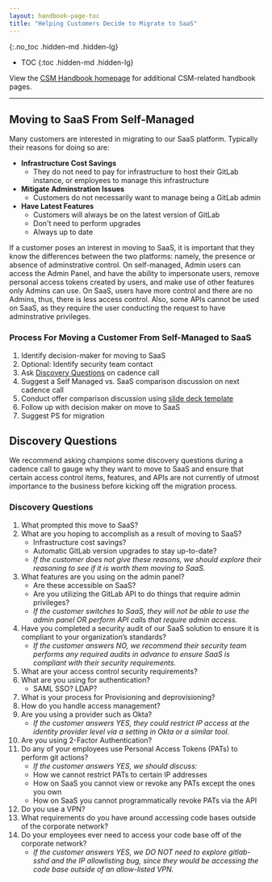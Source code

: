 ```yaml
---
layout: handbook-page-toc
title: "Helping Customers Decide to Migrate to SaaS"
---
```

 {:.no_toc .hidden-md .hidden-lg}

- TOC
{:toc .hidden-md .hidden-lg}

View the [CSM Handbook homepage](/handbook/customer-success/csm/) for additional CSM-related handbook pages.

---

## Moving to SaaS From Self-Managed
Many customers are interested in migrating to our SaaS platform. Typically their reasons for doing so are:

- **Infrastructure Cost Savings**
   - They do not need to pay for infrastructure to host their GitLab instance, or employees to manage this infrastructure
- **Mitigate Adminstration Issues** 
   - Customers do not necessarily want to manage being a GitLab admin
- **Have Latest Features**
   - Customers will always be on the latest version of GitLab
   - Don't need to perform upgrades
   - Always up to date

If a customer poses an interest in moving to SaaS, it is important that they know the differences between the two platforms: namely, the presence or absence of adminstrative control. On self-managed, Admin users can access the Admin Panel, and have the ability to impersonate users, remove personal access tokens created by users, and make use of other features only Admins can use. On SaaS, users have more control and there are no Admins, thus, there is less access control. Also, some APIs cannot be used on SaaS, as they require the user conducting the request to have adminstrative privileges.

### Process For Moving a Customer From Self-Managed to SaaS

1. Identify decision-maker for moving to SaaS
1. Optional: Identify security team contact
1. Ask [Discovery Questions](/handbook/customer-success/csm/risk-mitigation/self-managed-vs-saas/#discovery-questions) on cadence call
1. Suggest a Self Managed vs. SaaS comparison discussion on next cadence call
1. Conduct offer comparison discussion using [slide deck template](https://docs.google.com/presentation/d/1mNCUCNgtxwXsINjpHxYK32os9D6JLJ9oGIuISCANPtY/edit?usp=sharing)
1. Follow up with decision maker on move to SaaS
1. Suggest PS for migration

## Discovery Questions
We recommend asking champions some discovery questions during a cadence call to gauge why they want to move to SaaS and ensure that certain access control items, features, and APIs are not currently of utmost importance to the business before kicking off the migration process.

### Discovery Questions

1. What prompted this move to SaaS?
1. What are you hoping to accomplish as a result of moving to SaaS?
   - Infrastructure cost savings?
   - Automatic GitLab version upgrades to stay up-to-date?
   - _If the customer does not give these reasons, we should explore their reasoning to see if it is worth them moving to SaaS._
1. What features are you using on the admin panel?
   - Are these accessible on SaaS?
   - Are you utilizing the GitLab API to do things that require admin privileges?
   - _If the customer switches to SaaS, they will not be able to use the admin panel OR perform API calls that require admin access._
1. Have you completed a security audit of our SaaS solution to ensure it is compliant to your organization’s standards?
   - _If the customer answers NO, we recommend their security team performs any required audits in advance to ensure SaaS is compliant with their security requirements._
1. What are your access control security requirements?
1. What are you using for authentication?
   - SAML SSO? LDAP?
1. What is your process for Provisioning and deprovisioning?
1. How do you handle access management?
1. Are you using a provider such as Okta?
   - _If the customer answers YES, they could restrict IP access at the identity provider level via a setting in Okta or a similar tool._
1. Are you using 2-Factor Authentication?
1. Do any of your employees use Personal Access Tokens (PATs) to perform git actions?
   - _If the customer answers YES, we should discuss:_
   - How we cannot restrict PATs to certain IP addresses
   - How on SaaS you cannot view or revoke any PATs except the ones you own
   - How on SaaS you cannot programmatically revoke PATs via the API
1. Do you use a VPN?
1. What requirements do you have around accessing code bases outside of the corporate network?
1. Do your employees ever need to access your code base off of the corporate network?
   - _If the customer answers YES, we DO NOT need to explore gitlab-sshd and the IP allowlisting bug, since they would be accessing the code base outside of an allow-listed VPN._
